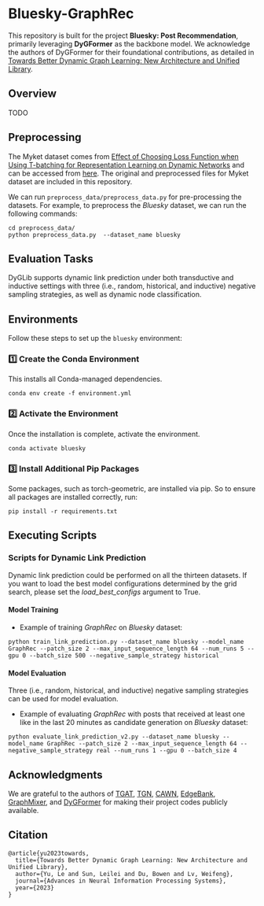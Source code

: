 # Bluesky-GraphRec

This repository is built for the project **Bluesky: Post Recommendation**, primarily leveraging **DyGFormer** as the backbone model. We acknowledge the authors of DyGFormer for their foundational contributions, as detailed in [Towards Better Dynamic Graph Learning: New Architecture and Unified Library](https://arxiv.org/abs/2303.13047).

## Overview

TODO

## Preprocessing

The Myket dataset comes from [Effect of Choosing Loss Function when Using T-batching for Representation Learning on Dynamic Networks](https://arxiv.org/abs/2308.06862) and 
can be accessed from [here](https://github.com/erfanloghmani/myket-android-application-market-dataset). 
The original and preprocessed files for Myket dataset are included in this repository.

We can run ```preprocess_data/preprocess_data.py``` for pre-processing the datasets.
For example, to preprocess the *Bluesky* dataset, we can run the following commands:
```{bash}
cd preprocess_data/
python preprocess_data.py  --dataset_name bluesky
```

## Evaluation Tasks

DyGLib supports dynamic link prediction under both transductive and inductive settings with three (i.e., random, historical, and inductive) negative sampling strategies,
as well as dynamic node classification.


## Environments
Follow these steps to set up the `bluesky` environment:

### **1️⃣ Create the Conda Environment**
This installs all Conda-managed dependencies.
```
conda env create -f environment.yml
```
### **2️⃣ Activate the Environment**
Once the installation is complete, activate the environment.
```
conda activate bluesky
```
### **3️⃣ Install Additional Pip Packages**
Some packages, such as torch-geometric, are installed via pip. So to ensure all packages are installed correctly, run:
```
pip install -r requirements.txt
```

## Executing Scripts

### Scripts for Dynamic Link Prediction
Dynamic link prediction could be performed on all the thirteen datasets. 
If you want to load the best model configurations determined by the grid search, please set the *load_best_configs* argument to True.
#### Model Training
* Example of training *GraphRec* on *Bluesky* dataset:
```{bash}
python train_link_prediction.py --dataset_name bluesky --model_name GraphRec --patch_size 2 --max_input_sequence_length 64 --num_runs 5 --gpu 0 --batch_size 500 --negative_sample_strategy historical
```
#### Model Evaluation
Three (i.e., random, historical, and inductive) negative sampling strategies can be used for model evaluation.
* Example of evaluating *GraphRec* with posts that received at least one like in the last 20 minutes as candidate generation on *Bluesky* dataset:
```{bash}
python evaluate_link_prediction_v2.py --dataset_name bluesky --model_name GraphRec --patch_size 2 --max_input_sequence_length 64 --negative_sample_strategy real --num_runs 1 --gpu 0 --batch_size 4
```


## Acknowledgments

We are grateful to the authors of 
[TGAT](https://github.com/StatsDLMathsRecomSys/Inductive-representation-learning-on-temporal-graphs), 
[TGN](https://github.com/twitter-research/tgn), 
[CAWN](https://github.com/snap-stanford/CAW), 
[EdgeBank](https://github.com/fpour/DGB),
[GraphMixer](https://github.com/CongWeilin/GraphMixer), and
[DyGFormer](https://github.com/yule-BUAA/DyGLib) for making their project codes publicly available.


## Citation

```{bibtex}
@article{yu2023towards,
  title={Towards Better Dynamic Graph Learning: New Architecture and Unified Library},
  author={Yu, Le and Sun, Leilei and Du, Bowen and Lv, Weifeng},
  journal={Advances in Neural Information Processing Systems},
  year={2023}
}
```
